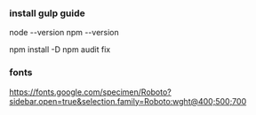 ### install gulp guide ###

node --version
npm --version

npm install -D
npm audit fix

### fonts ###
https://fonts.google.com/specimen/Roboto?sidebar.open=true&selection.family=Roboto:wght@400;500;700